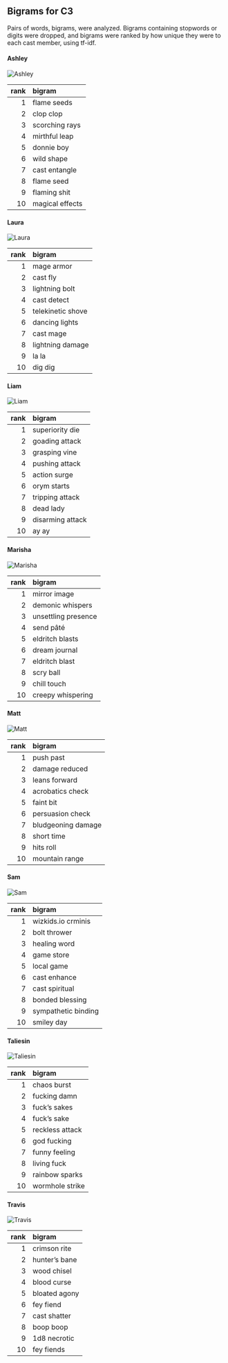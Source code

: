
## Bigrams for C3

Pairs of words, bigrams, were analyzed. Bigrams containing stopwords or
digits were dropped, and bigrams were ranked by how unique they were to
each cast member, using tf-idf.

#### Ashley

![Ashley](../plots/bigramClouds/C3/C3ASHLEY.png)

| rank | bigram          |
| ---: | :-------------- |
|    1 | flame seeds     |
|    2 | clop clop       |
|    3 | scorching rays  |
|    4 | mirthful leap   |
|    5 | donnie boy      |
|    6 | wild shape      |
|    7 | cast entangle   |
|    8 | flame seed      |
|    9 | flaming shit    |
|   10 | magical effects |

#### Laura

![Laura](../plots/bigramClouds/C3/C3LAURA.png)

| rank | bigram            |
| ---: | :---------------- |
|    1 | mage armor        |
|    2 | cast fly          |
|    3 | lightning bolt    |
|    4 | cast detect       |
|    5 | telekinetic shove |
|    6 | dancing lights    |
|    7 | cast mage         |
|    8 | lightning damage  |
|    9 | la la             |
|   10 | dig dig           |

#### Liam

![Liam](../plots/bigramClouds/C3/C3LIAM.png)

| rank | bigram           |
| ---: | :--------------- |
|    1 | superiority die  |
|    2 | goading attack   |
|    3 | grasping vine    |
|    4 | pushing attack   |
|    5 | action surge     |
|    6 | orym starts      |
|    7 | tripping attack  |
|    8 | dead lady        |
|    9 | disarming attack |
|   10 | ay ay            |

#### Marisha

![Marisha](../plots/bigramClouds/C3/C3MARISHA.png)

| rank | bigram              |
| ---: | :------------------ |
|    1 | mirror image        |
|    2 | demonic whispers    |
|    3 | unsettling presence |
|    4 | send pâté           |
|    5 | eldritch blasts     |
|    6 | dream journal       |
|    7 | eldritch blast      |
|    8 | scry ball           |
|    9 | chill touch         |
|   10 | creepy whispering   |

#### Matt

![Matt](../plots/bigramClouds/C3/C3MATT.png)

| rank | bigram             |
| ---: | :----------------- |
|    1 | push past          |
|    2 | damage reduced     |
|    3 | leans forward      |
|    4 | acrobatics check   |
|    5 | faint bit          |
|    6 | persuasion check   |
|    7 | bludgeoning damage |
|    8 | short time         |
|    9 | hits roll          |
|   10 | mountain range     |

#### Sam

![Sam](../plots/bigramClouds/C3/C3SAM.png)

| rank | bigram              |
| ---: | :------------------ |
|    1 | wizkids.io crminis  |
|    2 | bolt thrower        |
|    3 | healing word        |
|    4 | game store          |
|    5 | local game          |
|    6 | cast enhance        |
|    7 | cast spiritual      |
|    8 | bonded blessing     |
|    9 | sympathetic binding |
|   10 | smiley day          |

#### Taliesin

![Taliesin](../plots/bigramClouds/C3/C3TALIESIN.png)

| rank | bigram          |
| ---: | :-------------- |
|    1 | chaos burst     |
|    2 | fucking damn    |
|    3 | fuck’s sakes    |
|    4 | fuck’s sake     |
|    5 | reckless attack |
|    6 | god fucking     |
|    7 | funny feeling   |
|    8 | living fuck     |
|    9 | rainbow sparks  |
|   10 | wormhole strike |

#### Travis

![Travis](../plots/bigramClouds/C3/C3TRAVIS.png)

| rank | bigram        |
| ---: | :------------ |
|    1 | crimson rite  |
|    2 | hunter’s bane |
|    3 | wood chisel   |
|    4 | blood curse   |
|    5 | bloated agony |
|    6 | fey fiend     |
|    7 | cast shatter  |
|    8 | boop boop     |
|    9 | 1d8 necrotic  |
|   10 | fey fiends    |
